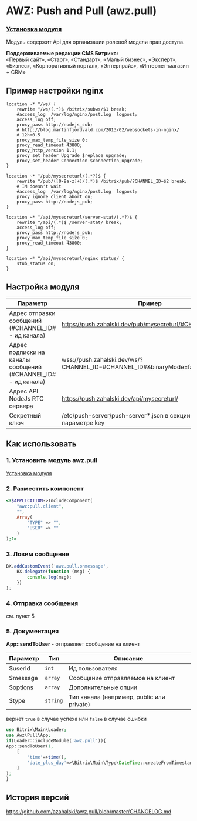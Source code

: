 # AWZ: Push and Pull (awz.pull)

### [Установка модуля](https://github.com/azahalski/awz.pull/tree/main/docs/install.md)

<!-- desc-start -->

Модуль содержит Api для организации ролевой модели прав доступа.

**Поддерживаемые редакции CMS Битрикс:**<br>
«Первый сайт», «Старт», «Стандарт», «Малый бизнес», «Эксперт», «Бизнес», «Корпоративный портал», «Энтерпрайз», «Интернет-магазин + CRM»

<!-- desc-end -->

<!-- nginx-start -->
## Пример настройки nginx

```editorconfig
location ~* ^/ws/ {
    rewrite ^/ws/(.*)$ /bitrix/subws/$1 break;
    #access_log  /var/log/nginx/post.log  logpost;
    access_log off;
    proxy_pass http://nodejs_sub;
    # http://blog.martinfjordvald.com/2013/02/websockets-in-nginx/
    # 12h+0.5
    proxy_max_temp_file_size 0;
    proxy_read_timeout 43800;
    proxy_http_version 1.1;
    proxy_set_header Upgrade $replace_upgrade;
    proxy_set_header Connection $connection_upgrade;
}

location ~* ^/pub/mysecreturl/(.*?)$ {
    rewrite ^/pub/([0-9a-z]+)/(.*)$ /bitrix/pub/?CHANNEL_ID=$2 break;
    # IM doesn't wait
    #access_log  /var/log/nginx/post.log  logpost;
    proxy_ignore_client_abort on;
    proxy_pass http://nodejs_pub;
}

location ~* ^/api/mysecreturl/server-stat/(.*?)$ {
    rewrite ^/api/(.*)$ /server-stat/ break;
    access_log off;
    proxy_pass http://nodejs_pub;
    proxy_max_temp_file_size 0;
    proxy_read_timeout 43800;
}

location ~* ^/api/mysecreturl/nginx_status/ {
    stub_status on;
}
```

<!-- nginx-end -->

<!-- sett-start -->
## Настройка модуля

| Параметр                                                      | Пример                                                                          |
|---------------------------------------------------------------|---------------------------------------------------------------------------------|
| Адрес отправки сообщений (#CHANNEL_ID# - ид канала)           | https://push.zahalski.dev/pub/mysecreturl/#CHANNEL_ID#                          |
| Адрес подписки на каналы сообщений (#CHANNEL_ID# - ид канала) | wss://push.zahalski.dev/ws/?CHANNEL_ID=#CHANNEL_ID#&binaryMode=false&revision=19 |
| Адрес API NodeJs RTC сервера                                  | https://push.zahalski.dev/api/mysecreturl/                                      |
| Секретный ключ                                                | /etc/push-server/push-server*.json в секции security в параметре key            |

<!-- sett-end -->

<!-- dev-start -->
## Как использовать

### 1. Установить модуль awz.pull

[Установка модуля](https://github.com/azahalski/awz.pull/tree/main/docs/install.md)

### 2. Разместить компонент

```php
<?$APPLICATION->IncludeComponent(
    "awz:pull.client",
    "",
    Array(
        "TYPE" => "",
        "USER" => ""
    )
);?>
```

### 3. Ловим сообщение

```js
BX.addCustomEvent('awz.pull.onmessage',
    BX.delegate(function (msg) {
        console.log(msg);
    })
);
```

### 4. Отправка сообщения

см. пункт 5

### 5. Документация

**App::sendToUser** - отправляет сообщение на клиент

| Параметр | Тип       | Описание                                   |
|----------|-----------|--------------------------------------------|
| $userId  | `int`     | Ид пользователя                            |
| $message | `array`   | Сообщение отправляемое на клиент           |
| $options | `array`   | Дополнительные опции                       |
| $type    | `string`  | Тип канала (например, public или private)  |

вернет `true` в случае успеха или `false` в случае ошибки

```php
use Bitrix\Main\Loader;
use Awz\Pull\App;
if(Loader::includeModule('awz.pull')){
App::sendToUser(1, 
    [
        'time'=>time(), 
        'date_plus_day'=>\Bitrix\Main\Type\DateTime::createFromTimestamp(time()+86400)
    ]
);
}
```

<!-- dev-end -->

<!-- cl-start -->
## История версий

https://github.com/azahalski/awz.pull/blob/master/CHANGELOG.md

<!-- cl-end -->